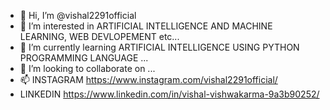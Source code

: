- 👋 Hi, I’m @vishal2291official
- 👀 I’m interested in ARTIFICIAL INTELLIGENCE AND MACHINE LEARNING, WEB DEVLOPEMENT etc...
- 🌱 I’m currently learning ARTIFICIAL INTELLIGENCE USING PYTHON PROGRAMMING LANGUAGE ...
- 💞️ I’m looking to collaborate on ...
- 📫 INSTAGRAM https://www.instagram.com/vishal2291official/
- LINKEDIN  https://www.linkedin.com/in/vishal-vishwakarma-9a3b90252/

<!---
vishal2291official/vishal2291official is a ✨ special ✨ repository because its `README.md` (this file) appears on your GitHub profile.
You can click the Preview link to take a look at your changes.
--->
